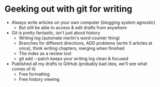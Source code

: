 # Geeking out with git for writing

* Always write articles on your own computer (blogging system agnostic)
  * But still be able to access & edit drafts from anywhere
* Git is pretty fantastic, isn't just about history
  * Writing log (automate merlin's word counter thing)
  * Branches for different directions, ADD problems (write 5 articles at once), think writing chapters, merging when finished
  * The index as a review tool
  * git add --patch keeps your writing log clean & focused
* Published all my drafts to GitHub (probably bad idea, we'll see what comes of it)
  * Free formatting
  * Free history viewing